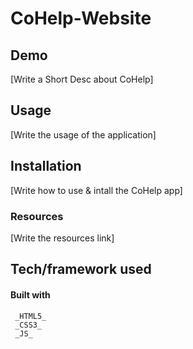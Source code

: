 # CoHelp-Website
## Demo



[Write a Short Desc about CoHelp]

 ## Usage
[Write the usage of the application]

## Installation 
[Write how to use & intall the CoHelp app]

### Resources
[Write the resources link]
 
  ## Tech/framework used
  #### Built with
   ```
    _HTML5_
    _CSS3_
    _JS_
   ```

